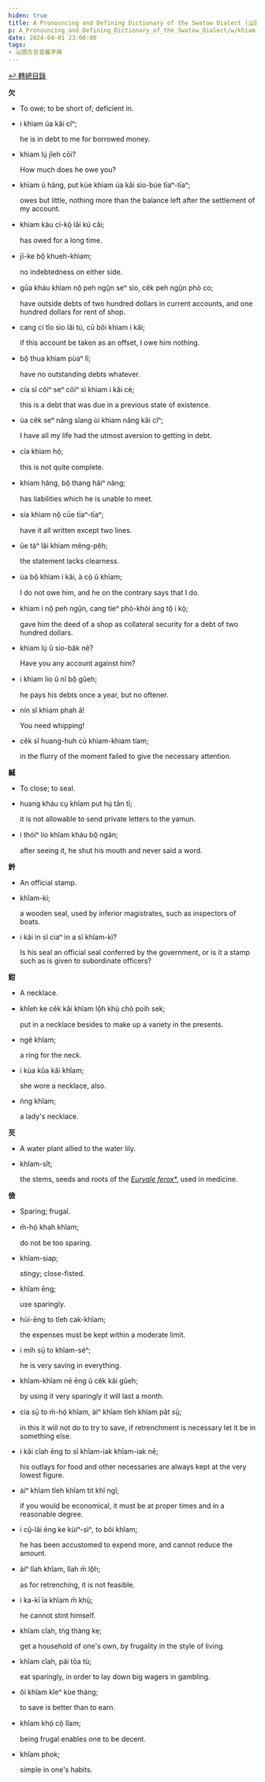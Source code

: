 ```yaml
---
hiden: true
title: A Pronouncing and Defining Dictionary of the Swatow Dialect (汕頭方言音義字典) / khìam
p: A_Pronouncing_and_Defining_Dictionary_of_the_Swatow_Dialect/w/khìam
date: 2024-04-01 23:00:00
tags: 
- 汕頭方言音義字典
---
```


[↩️ 轉總目錄](/A_Pronouncing_and_Defining_Dictionary_of_the_Swatow_Dialect)


**欠**
- To owe; to be short of; deficient in.

- i khìam úa kâi cîⁿ;

  he is in debt to me for borrowed money.

- khìam lṳ́ jîeh cōi?

  How much does he owe you?

- khìam ŭ hăng, put kùe khìam úa kâi sìo-búe tīaⁿ-tīaⁿ;

  owes but little, nothing more than the balance left after the settlement of my account.

- khìam kàu cí-kò̤ lâi kú căi;

  has owed for a long time.

- jī-ke bô̤ khueh-khìam;

  no indebtedness on either side.

- gūa kháu khìam nŏ̤ peh ngṳ̂n seⁿ sìo, cêk peh ngṳ̂n phò co;

  have outside debts of two hundred dollars in current accounts, and one hundred dollars for rent of shop.

- cang cí tîo sìo lâi tú, cū bŏi khìam i kâi;

  if this account be taken as an offset, I owe him nothing.

- bô̤ thua khìam pùaⁿ lî;

  have no outstanding debts whatever.

- cía sĭ côiⁿ seⁿ côiⁿ sì khìam i kâi cè;

  this is a debt that was due in a previous state of existence.

- úa cêk seⁿ nâng sĭang ùi khìam nâng kâi cîⁿ;

  I have all my life had the utmost aversion to getting in debt.

- cía khìam hó̤;

  this is not quite complete.

- khìam hăng, bô̤ thang hâiⁿ nâng;

  has liabilities which he is unable to meet.

- sía khìam nŏ̤ cūe tīaⁿ-tīaⁿ;

  have it all written except two lines.

- ūe tàⁿ lâi khìam mêng-pêh;

  the statement lacks clearness.

- úa bô̤ khìam i kâi, à cò̤ ŭ khìam;

  I do not owe him, and he on the contrary says that I do.

- khìam i nŏ̤ peh ngṳ̂n, cang tieⁿ phò-khòi àng tŏ̤ i kò̤;

  gave him the deed of a shop as collateral security for a debt of two hundred dollars.

- khìam lṳ́ ŭ sìo-bâk nē?

  Have you any account against him?

- i khìam lío ŭ nî bô̤ gûeh;

  he pays his debts once a year, but no oftener.

- nín sĭ khìam phah ā!

  You need whipping!

- cêk sî huang-huh cū khìam-khìam tíam;

  in the flurry of the moment failed to give the necessary attention. 

**緘**
- To close; to seal.

- huang kháu cṳ khîam put hṳ́ tân tī;

  it is not allowable to send private letters to the yamun.

- i thóiⁿ lío khîam kháu bô̤ ngân;

  after seeing it, he shut his mouth and never said a word.

**鈐**
- An official stamp.

- khîam-kì;

  a wooden seal, used by inferior magistrates, such as inspectors of boats.

- i kâi ìn sĭ cìaⁿ ìn a sĭ khîam-kì?

  Is his seal an official seal conferred by the government, or is it a stamp such as is given to subordinate officers?

**鉗**
- A necklace.

- khîeh ke cêk kâi khîam lô̤h khṳ̀ chò poih sek;

  put in a necklace besides to make up a variety in the presents.

- ngĕ khîam;

  a ring for the neck.

- i kùa kŭa kâi khîam;

  she wore a necklace, also.

- ńng khîam;

  a lady's necklace.

**芡**
- A water plant allied to the water lily.

- khĭam-sît;

  the stems, seeds and roots of the *[Euryale ferox](https://en.wikipedia.org/wiki/Euryale_ferox)*[*](https://species.wikimedia.org/wiki/Euryale_ferox), used in medicine.

**儉**
- Sparing; frugal.

- m̄-hó̤ khah khĭam;

  do not be too sparing.

- khĭam-siap;

  stingy; close-fisted.

- khĭam ēng;

  use sparingly.

- hùi-ēng to tîeh cak-khĭam;

  the expenses must be kept within a moderate limit.

- i mih sṳ̄ to khĭam-séⁿ;

  he is very saving in everything.

- khĭam-khĭam nē ēng ŭ cêk kâi gûeh;

  by using it very sparingly it will last a month.

- cía sṳ̄ to m̄-hó̤ khĭam, àiⁿ khĭam tîeh khĭam pât sṳ̄;

  in this it will not do to try to save, if retrenchment is necessary let it be in something else.

- i kâi cîah ēng to sĭ khĭam-iak khĭam-iak nē;

  his outlays for food and other necessaries are always kept at the very lowest figure.

- àiⁿ khĭam tîeh khĭam tit khî ngî;

  if you would be economical, it must be at proper times and in a reasonable degree.

- i cṳ̆-lâi ēng ke kùiⁿ-sìⁿ, to bŏi khĭam;

  he has been accustomed to expend more, and cannot reduce the amount.

- àiⁿ lîah khĭam, lîah m̄ lô̤h;

  as for retrenching, it is not feasible.

- i ka-kī īa khĭam m̄ khṳ̀;

  he cannot stint himself.

- khĭam cîah, tǹg thàng ke;

  get a household of one's own, by frugality in the style of living.

- khĭam cîah, pái tōa tù;

  eat sparingly, in order to lay down big wagers in gambling.

- ŏi khĭam kîeⁿ kùe thàng;

  to save is better than to earn.

- khĭam khó̤ cò̤ lîam;

  being frugal enables one to be decent.

- khĭam phok;

  simple in one's habits.